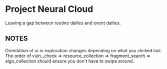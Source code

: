 # Project Neural Cloud

Leaving a gap between routine dailies and event dailies.

## NOTES

Orientation of ui in exploration changes depending on what you clicked last.
The order of vuln._check => resource_collection => fragment_search => algo_collection should ensure you don't have to swipe around.
